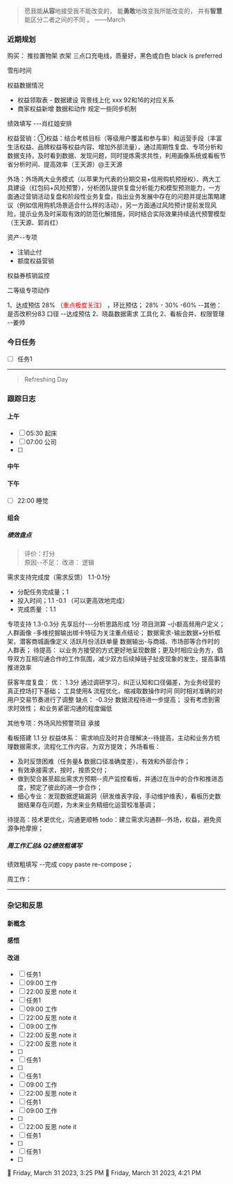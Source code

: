 > 愿我能**从容**地接受我不能改变的，
>          能**勇敢**地改变我所能改变的，
>          并有**智慧**能区分二者之间的不同 。 ——March


### 近期规划


购买：
推拉置物架
衣架
三点口充电线，质量好，黑色或白色 black is  preferred

雪彤时间

权益数据情况
- 权益领取表 - 数据建设  背景线上化 xxx   92和16的对应关系
- 商家权益新增
数据和动作
规定一些同步机制


绩效填写 ---肖红姐安排 


权益营销：①权益：结合考核目标（等级用户覆盖和参与率）和运营手段（丰富生活权益、品牌权益等权益内容、增加外部流量），通过周期性复盘、专项分析和数据支持，及时看到数据、发现问题，同时提炼需求共性，利用画像系统或看板节省分析时间、提高效率（王天源）@王天源


外场：外场两大业务模式（以苹果为代表的分期交易+信用购机预授权）、两大工具建设（红包码+风险预警），分析团队提供复盘分析能力和模型预测能力，一方面通过营销活动复盘和阶段性业务复盘，指出业务发展中存在的问题并提出策略建议（例如信用购机场景适合什么样的活动），另一方面通过风险预计提前发现风险，提示业务及时采取有效的防范化解措施，同时结合实际效果持续迭代预警模型（王天源、郭肖红）

资产--专项
- 注销止付
- 额度权益营销



权益券核销监控

二等级专项动作

1、达成预估 28% （<font color="#ff0000">重点极度关注</font>） ，环比预估； 28% - 30%  -60%
--其他：是否改积分83 口径
--达成预估
2、晓磊数据需求 工具化
2、看板合并、权限管理  --姜帅 



### 今日任务
- [ ] 任务1




---------

> Refreshing Day 

### 跟踪日志

#### 上午
- [ ] 05:30 起床
- [ ] 07:00 公司
- [ ] 

#### 中午



#### 下午
- [ ] 22:00 睡觉

#### 组会

##### 绩效盘点
>评价：打分  
原因--不足：
改进：       逻辑

需求支持完成度（需求反馈）    1.1-0.1分
- 分配任务完成量；1
- 投入时间；1.1 -0.1  （可以更高效地完成）
- 完成质量  ：1.1

专项支持 1.3-0.3分
先享后付---分析思路形成 1分
项目测算 -小额高频用户定义；
人群画像 -多维挖掘输出绑卡特征为关注重点结论；
数据需求-输出数据+分析框架，潜客商城画像定义 活跃月份活跃单量
数据输出-与商城、市场部等合作时的人群表；
待提高：
以业务方接受的方式更好地呈现数据；更及时相应业务方，倡导双方互相沟通合作的工作氛围，减少双方后续掉链子扯皮现象的发生，提高事情推进效率

获客年度复盘： 
优： 1.3分
通过调研学习，纠正认知和口径偏差，为业务经营的真正控场打下基础；
工具使用& 流程优化，缩减取数操作时间 同时相对准确的对用户交易节奏进行了调整
缺点： -0.3分
数据流程待进一步提高；
没有考虑到需求时效性；
和业务紧密沟通的程度偏低

其他专项：外场风险预警项目 承接


看板搭建  1.1 分
权益体系： 需求响应及时并合理解决--待提高，主动和业务方梳理数据需求，流程化工作内容，为双方提效；
外场看板：
- 及时反馈困难（任务量& 数据口径准确度差），有效和外部合作；
- 有效承接需求，按时，按质交付；
- 做到契合甚至超出需求方预期--资产监控看板，并通过在当中的合作和推进态度，预定了彼此的进一步合作；
- 细心专业：发现数据逻辑漏洞（研发维表字段，手动维护维表），看板历史数据结果存在问题，为未来业务精细化运营校准基调；

待提高：技术更优化，沟通更顺畅
todo：建立需求沟通群--外场，权益，避免资源争抢摩擦；


##### 周工作汇总& Q2绩效粗填写
绩效粗填写 --完成 copy paste   re-compose；

周工作：



-------

### 杂记和反思


#### 新概念


#### 感悟


#### 改进

- [ ] 任务1
- [ ] 09:00 工作
- [ ] 22:00 反思 note it
- [ ] 任务1
- [ ] 09:00 工作
- [ ] 22:00 反思 note it
- [ ] 09:00 工作
- [ ] 22:00 反思 note it
- [ ] 22:00 反思 note it
- [ ] 
- [ ] 任务1
- [ ] 
- [ ] 任务1
- [ ] 09:00 工作
- [ ] 22:00 反思 note it
- [ ] 任务1
- [ ] 09:00 工作
- [ ] 
- [ ] 22:00 反思 note it
- [ ] 任务1
- [ ] 
- [ ] 任务1
- [ ] 
🍅 Friday, March 31 2023, 3:25 PM
🍅 Friday, March 31 2023, 4:21 PM